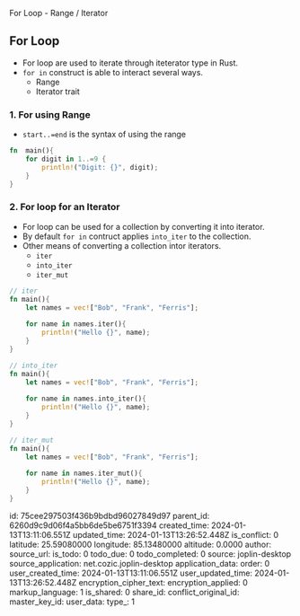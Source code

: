 For  Loop - Range /  Iterator

## For Loop
- For loop are used to iterate through iteterator type in Rust.
- `for in` construct is able to interact several ways.
	- Range
	- Iterator trait

### 1. For using Range
- `start..=end` is the syntax of using the range
```rust
fn  main(){
	for digit in 1..=9 {
		println!("Digit: {}", digit);
	}
}
```

### 2. For loop for an Iterator
- For loop can be used for a collection by converting it into iterator.
- By default `for in` contruct applies `into_iter`  to the collection.
- Other means of converting a collection intor iterators.
	- `iter`
	- `into_iter`
	- `iter_mut`

```rust
// iter 
fn main(){
	let names = vec!["Bob", "Frank", "Ferris"];
	
	for name in names.iter(){
		println!("Hello {}", name);
	}
}
```

```rust
// into_iter
fn main(){
	let names = vec!["Bob", "Frank", "Ferris"];
	
	for name in names.into_iter(){
		println!("Hello {}", name);
	}
}
```

```rust
// iter_mut
fn main(){
	let names = vec!["Bob", "Frank", "Ferris"];
	
	for name in names.iter_mut(){
		println!("Hello {}", name);
	}
}
```

id: 75cee297503f436b9bdbd96027849d97
parent_id: 6260d9c9d06f4a5bb6de5be6751f3394
created_time: 2024-01-13T13:11:06.551Z
updated_time: 2024-01-13T13:26:52.448Z
is_conflict: 0
latitude: 25.59080000
longitude: 85.13480000
altitude: 0.0000
author: 
source_url: 
is_todo: 0
todo_due: 0
todo_completed: 0
source: joplin-desktop
source_application: net.cozic.joplin-desktop
application_data: 
order: 0
user_created_time: 2024-01-13T13:11:06.551Z
user_updated_time: 2024-01-13T13:26:52.448Z
encryption_cipher_text: 
encryption_applied: 0
markup_language: 1
is_shared: 0
share_id: 
conflict_original_id: 
master_key_id: 
user_data: 
type_: 1